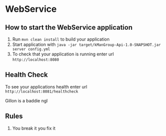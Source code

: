 # WebService

How to start the WebService application
---

1. Run `mvn clean install` to build your application
1. Start application with `java -jar target/kManGroup-Api-1.0-SNAPSHOT.jar server config.yml`
1. To check that your application is running enter url `http://localhost:8080`

Health Check
---

To see your applications health enter url `http://localhost:8081/healthcheck`

Gillon is a baddie ngl

Rules
---
1. You break it you fix it 

